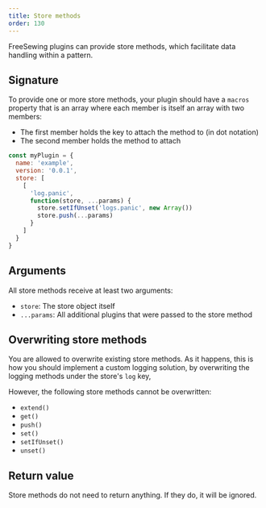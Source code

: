 ```yaml
---
title: Store methods
order: 130
---
```


FreeSewing plugins can provide store methods, which facilitate data handling
within a pattern.

## Signature

To provide one or more store methods, your plugin should have a `macros` property that
is an array where each member is itself an array with two members:

- The first member holds the key to attach the method to (in dot notation)
- The second member holds the method to attach

```mjs
const myPlugin = {
  name: 'example',
  version: '0.0.1',
  store: [
    [
      'log.panic',
      function(store, ...params) {
        store.setIfUnset('logs.panic', new Array())
        store.push(...params)
      }
    ]
  }
}
```

## Arguments

All store methods receive at least two arguments:

- `store`: The store object itself
- `...params`: All additional plugins that were passed to the store method

## Overwriting store methods

You are allowed to overwrite existing store methods.
As it happens, this is how you should implement a custom logging solution,
by overwriting the logging methods under the store's `log` key,

However, the following store methods cannot be overwritten:

- `extend()`
- `get()`
- `push()`
- `set()`
- `setIfUnset()`
- `unset()`

## Return value

Store methods do not need to return anything. If they do, it will be ignored.
